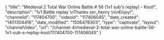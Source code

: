 {
    "title": "Medieval 2 Total War Online Battle # 56 (1v1 sub's replay) - Kool!",
    "description": "1v1 Battle replay \nThanks ser_henry \n\nEnjoy!",
    "channelid": "117404700",
    "videoid": "117406045",
    "date_created": "1401304416",
    "date_modified": "1506478303",
    "type": "captivate",
    "layout": "channelVideo",
    "url": "\/channel-4\/medieval-2-total-war-online-battle-56-1v1-sub-s-replay-kool\/117404700-117406045"
}
